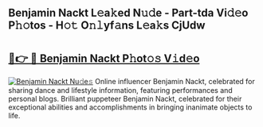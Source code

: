 ## Benjamin Nackt L𝚎a𝚔ed N𝚞𝚍e - Part-tda Vi𝚍𝚎o P𝚑𝚘tos - H𝚘𝚝 O𝚗𝚕yf𝚊ns L𝚎a𝚔s CjUdw

# <h2><a href="http://kf6ali.oniu.top/?m=Benjamin+Nackt">🔗👉 🔴 Benjamin Nackt P𝚑ot𝚘𝚜 V𝚒d𝚎o</a></h2>

[![Benjamin Nackt Nu𝚍e𝚜](https://i.imgur.com/0qMVB7G.gif)](http://kf6ali.oniu.top/?m=Benjamin+Nackt)
Online influencer Benjamin Nackt, celebrated for sharing dance and lifestyle information, featuring performances and personal blogs. Brilliant puppeteer Benjamin Nackt, celebrated for their exceptional abilities and accomplishments in bringing inanimate objects to life.  
